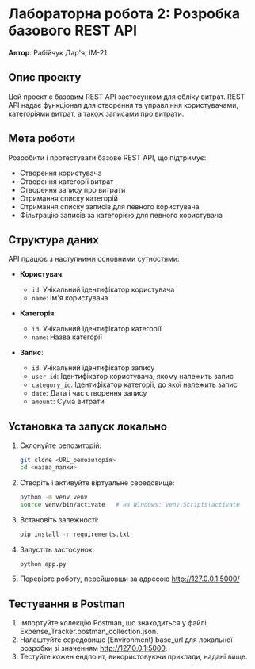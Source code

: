# Лабораторна робота 2: Розробка базового REST API

**Автор**: Рабійчук Дар'я, ІМ-21  

## Опис проекту
Цей проект є базовим REST API застосунком для обліку витрат. REST API надає функціонал для створення та управління користувачами, категоріями витрат, а також записами про витрати. 

## Мета роботи
Розробити і протестувати базове REST API, що підтримує:
- Створення користувача
- Створення категорії витрат
- Створення запису про витрати
- Отримання списку категорій
- Отримання списку записів для певного користувача
- Фільтрацію записів за категорією для певного користувача

## Структура даних
API працює з наступними основними сутностями:

- **Користувач**:
  - `id`: Унікальний ідентифікатор користувача
  - `name`: Ім'я користувача
  
- **Категорія**:
  - `id`: Унікальний ідентифікатор категорії
  - `name`: Назва категорії
  
- **Запис**:
  - `id`: Унікальний ідентифікатор запису
  - `user_id`: Ідентифікатор користувача, якому належить запис
  - `category_id`: Ідентифікатор категорії, до якої належить запис
  - `date`: Дата і час створення запису
  - `amount`: Сума витрати

## Установка та запуск локально
1. Склонуйте репозиторій:

    ```bash
    git clone <URL_репозиторія>
    cd <назва_папки>

2. Створіть і активуйте віртуальне середовище:
    ```bash
    python -m venv venv
    source venv/bin/activate   # на Windows: venv\Scripts\activate

3. Встановіть залежності:
    ```bash
    pip install -r requirements.txt

4. Запустіть застосунок:
    ```bash
    python app.py

5. Перевірте роботу, перейшовши за адресою http://127.0.0.1:5000/

## Тестування в Postman
1. Імпортуйте колекцію Postman, що знаходиться у файлі Expense_Tracker.postman_collection.json.
2. Налаштуйте середовище (Environment) base_url для локальної розробки зі значенням http://127.0.0.1:5000.
3. Тестуйте кожен ендпоінт, використовуючи приклади, надані вище.

